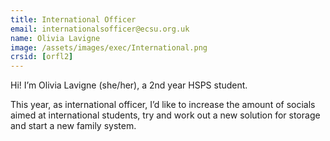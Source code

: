 ```yaml
---
title: International Officer
email: internationalsofficer@ecsu.org.uk
name: Olivia Lavigne
image: /assets/images/exec/International.png
crsid: [orfl2]
---
```

Hi! I’m Olivia Lavigne (she/her), a 2nd year HSPS student.

This year, as international officer, I’d like to increase the amount of socials aimed at international students, try and work out a new solution for storage and start a new family system.
